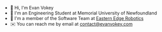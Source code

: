 - 👋 Hi, I'm Evan Vokey
- 🏫 I'm an Engineering Student at Memorial University of Newfoundland
- 🤖 I'm a member of the Software Team at [Eastern Edge Robotics](https://www.easternedgerobotics.com/)
- ✉️ You can reach me by email at [contact@evanvokey.com](mailto:contact@evanvokey.com)

<!--
**Evan-Vokey/Evan-Vokey** is a ✨ _special_ ✨ repository because its `README.md` (this file) appears on your GitHub profile.

Here are some ideas to get you started:

- 🔭 I’m currently working on ...
- 🌱 I’m currently learning ...
- 👯 I’m looking to collaborate on ...
- 🤔 I’m looking for help with ...
- 💬 Ask me about ...
- 📫 How to reach me: ...
- 😄 Pronouns: ...
- ⚡ Fun fact: ...
-->
